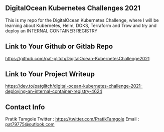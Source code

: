 ## DigitalOcean Kubernetes Challenges 2021

This is my repo for the DigitalOcean Kubernetes Challenge, where I will be learning about Kubernetes, Helm, DOKS, Terraform and Trow and try and deploy an INTERNAL CONTAINER REGISTRY

## Link to Your Github or Gitlab Repo
https://github.com/pat-glitch/DigitalOcean-KubernetesChallenge2021

## Link to Your Project Writeup
https://dev.to/patglitch/digital-ocean-kubernetes-challenge-2021-deploying-an-internal-container-registry-4624

## Contact Info
Pratik Tamgole
Twitter : https://twitter.com/PratikTamgole
Email : pat79775@outlook.com
